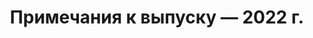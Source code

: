 ﻿---
title: Примечания к выпуску — 2022 г.
type: docs
weight: 8
url: /ru/python-net/release-notes/2022/
---
